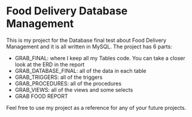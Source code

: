 # Food Delivery Database Management

This is my project for the Database final test about Food Delivery Management and it is all written in MySQL. 
The project has 6 parts: 
- GRAB_FINAL: where I keep all my Tables code. You can take a closer look at the ERD in the report
- GRAB_DATABASE_FINAL: all of the data in each table
- GRAB_TRIGGERS: all of the triggers
- GRAB_PROCEDURES: all of the procedures
- GRAB_VIEWS: all of the views and some selects
- GRAB FOOD REPORT

Feel free to use my project as a reference for any of your future projects.
